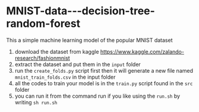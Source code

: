 # MNIST-data---decision-tree-random-forest

This a simple machine learning model of the popular MNIST dataset

1. download the dataset from kaggle https://www.kaggle.com/zalando-research/fashionmnist
2. extract the dataset and put them in the `input` folder
3. run the `create_folds.py` script first then it will generate a new file named `mnist_train_folds.csv` in the input folder
4. all the codes to train your model is in the `train.py` script found in the `src` folder 
5. you can run it from the command run if you like using the `run.sh` by writing `sh run.sh`

